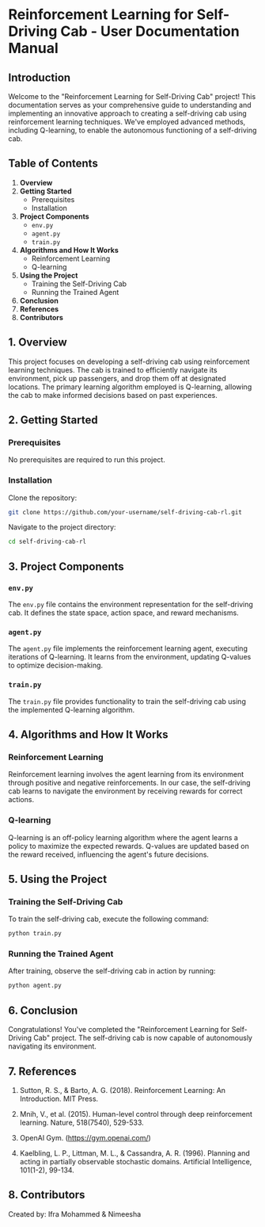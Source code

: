 # Reinforcement Learning for Self-Driving Cab - User Documentation Manual

## Introduction

Welcome to the "Reinforcement Learning for Self-Driving Cab" project! This documentation serves as your comprehensive guide to understanding and implementing an innovative approach to creating a self-driving cab using reinforcement learning techniques. We've employed advanced methods, including Q-learning, to enable the autonomous functioning of a self-driving cab.

## Table of Contents

1. **Overview**
2. **Getting Started**
   - Prerequisites
   - Installation
3. **Project Components**
   - `env.py`
   - `agent.py`
   - `train.py`
4. **Algorithms and How It Works**
   - Reinforcement Learning
   - Q-learning
5. **Using the Project**
   - Training the Self-Driving Cab
   - Running the Trained Agent
6. **Conclusion**
7. **References**
8. **Contributors**

## 1. Overview

This project focuses on developing a self-driving cab using reinforcement learning techniques. The cab is trained to efficiently navigate its environment, pick up passengers, and drop them off at designated locations. The primary learning algorithm employed is Q-learning, allowing the cab to make informed decisions based on past experiences.

## 2. Getting Started

### Prerequisites

No prerequisites are required to run this project.

### Installation

Clone the repository:

```bash
git clone https://github.com/your-username/self-driving-cab-rl.git
```

Navigate to the project directory:

```bash
cd self-driving-cab-rl
```

## 3. Project Components

### `env.py`

The `env.py` file contains the environment representation for the self-driving cab. It defines the state space, action space, and reward mechanisms.

### `agent.py`

The `agent.py` file implements the reinforcement learning agent, executing iterations of Q-learning. It learns from the environment, updating Q-values to optimize decision-making.

### `train.py`

The `train.py` file provides functionality to train the self-driving cab using the implemented Q-learning algorithm.

## 4. Algorithms and How It Works

### Reinforcement Learning

Reinforcement learning involves the agent learning from its environment through positive and negative reinforcements. In our case, the self-driving cab learns to navigate the environment by receiving rewards for correct actions.

### Q-learning

Q-learning is an off-policy learning algorithm where the agent learns a policy to maximize the expected rewards. Q-values are updated based on the reward received, influencing the agent's future decisions.

## 5. Using the Project

### Training the Self-Driving Cab

To train the self-driving cab, execute the following command:

```bash
python train.py
```

### Running the Trained Agent

After training, observe the self-driving cab in action by running:

```bash
python agent.py
```

## 6. Conclusion

Congratulations! You've completed the "Reinforcement Learning for Self-Driving Cab" project. The self-driving cab is now capable of autonomously navigating its environment.

## 7. References

1) Sutton, R. S., & Barto, A. G. (2018). Reinforcement Learning: An Introduction. MIT Press.

2) Mnih, V., et al. (2015). Human-level control through deep reinforcement learning. Nature, 518(7540), 529-533.

3) OpenAI Gym. (https://gym.openai.com/)

4) Kaelbling, L. P., Littman, M. L., & Cassandra, A. R. (1996). Planning and acting in partially observable stochastic domains. Artificial Intelligence, 101(1-2), 99-134.

## 8. Contributors

Created by: Ifra Mohammed & Nimeesha
